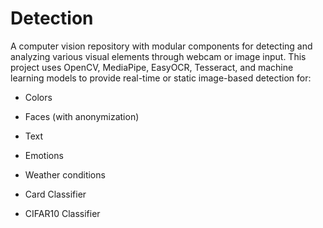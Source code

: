 # **Detection**

A computer vision repository with modular components for detecting and analyzing various visual elements through webcam or image input. This project uses OpenCV, MediaPipe, EasyOCR, Tesseract, and machine learning models to provide real-time or static image-based detection for:

- Colors

- Faces (with anonymization)

- Text

- Emotions

- Weather conditions

- Card Classifier

- CIFAR10 Classifier
  


